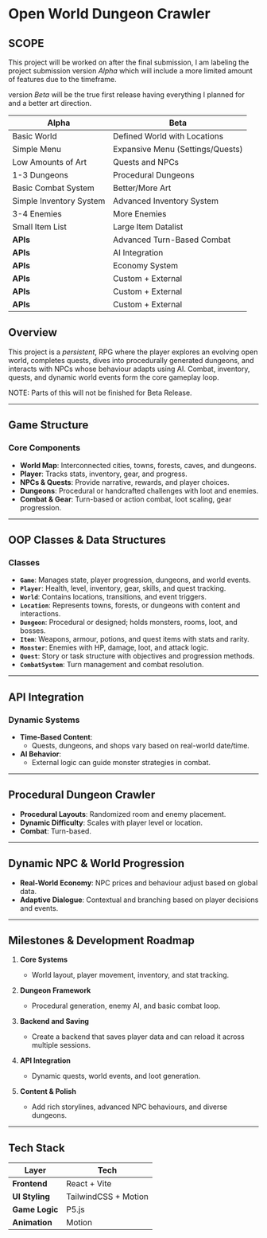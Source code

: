 # Open World Dungeon Crawler

## SCOPE

This project will be worked on after the final submission, I am labeling the project submission version *Alpha* which will include a more limited amount of features
due to the timeframe.

version *Beta* will be the true first release having everything I planned for and a better art direction.

| Alpha                          | Beta                         |
|--------------------------------|------------------------------|
| Basic World                    | Defined World with Locations |
| Simple Menu                    | Expansive Menu (Settings/Quests)         |
| Low Amounts of Art             | Quests and NPCs              |
| 1-3 Dungeons                   | Procedural Dungeons                        |
| Basic Combat System            | Better/More Art                       |
| Simple Inventory System        | Advanced Inventory System            |
| 3-4 Enemies                    | More Enemies            |
| Small Item List                | Large Item Datalist            |
| **APIs**                       | Advanced Turn-Based Combat            |
| **APIs**                       | AI Integration            |
| **APIs**                       | Economy System            |
| **APIs**                       | Custom + External            |
| **APIs**                       | Custom + External            |
| **APIs**                       | Custom + External            |

## Overview

This project is a *persistent*, RPG where the player explores an evolving open world, completes quests, dives into procedurally generated dungeons, and interacts with NPCs whose behaviour adapts using AI. Combat, inventory, quests, and dynamic world events form the core gameplay loop.

NOTE:
Parts of this will not be finished for Beta Release.

---

## Game Structure

### Core Components
- **World Map**: Interconnected cities, towns, forests, caves, and dungeons.
- **Player**: Tracks stats, inventory, gear, and progress.
- **NPCs & Quests**: Provide narrative, rewards, and player choices.
- **Dungeons**: Procedural or handcrafted challenges with loot and enemies.
- **Combat & Gear**: Turn-based or action combat, loot scaling, gear progression.

---

## OOP Classes & Data Structures

### Classes

- **`Game`**: Manages state, player progression, dungeons, and world events.
- **`Player`**: Health, level, inventory, gear, skills, and quest tracking.
- **`World`**: Contains locations, transitions, and event triggers.
- **`Location`**: Represents towns, forests, or dungeons with content and interactions.
- **`Dungeon`**: Procedural or designed; holds monsters, rooms, loot, and bosses.
- **`Item`**: Weapons, armour, potions, and quest items with stats and rarity.
- **`Monster`**: Enemies with HP, damage, loot, and attack logic.
- **`Quest`**: Story or task structure with objectives and progression methods.
- **`CombatSystem`**: Turn management and combat resolution.

---

## API Integration

### Dynamic Systems

- **Time-Based Content**: 
  - Quests, dungeons, and shops vary based on real-world date/time.
- **AI Behavior**: 
  - External logic can guide monster strategies in combat.

---

## Procedural Dungeon Crawler

- **Procedural Layouts**: Randomized room and enemy placement.
- **Dynamic Difficulty**: Scales with player level or location.
- **Combat**: Turn-based.

---

## Dynamic NPC & World Progression

- **Real-World Economy**: NPC prices and behaviour adjust based on global data.
- **Adaptive Dialogue**: Contextual and branching based on player decisions and events.

---

## Milestones & Development Roadmap

1. **Core Systems**  
   - World layout, player movement, inventory, and stat tracking.

2. **Dungeon Framework**  
   - Procedural generation, enemy AI, and basic combat loop.
  
3. **Backend and Saving**
   - Create a backend that saves player data and can reload it across multiple sessions.

5. **API Integration**  
   - Dynamic quests, world events, and loot generation.

6. **Content & Polish**  
   - Add rich storylines, advanced NPC behaviours, and diverse dungeons.

---

## Tech Stack

| Layer         | Tech                      |
|---------------|---------------------------|
| **Frontend**  | React + Vite              |
| **UI Styling**| TailwindCSS + Motion      |
| **Game Logic**| P5.js                     |
| **Animation** | Motion                    |